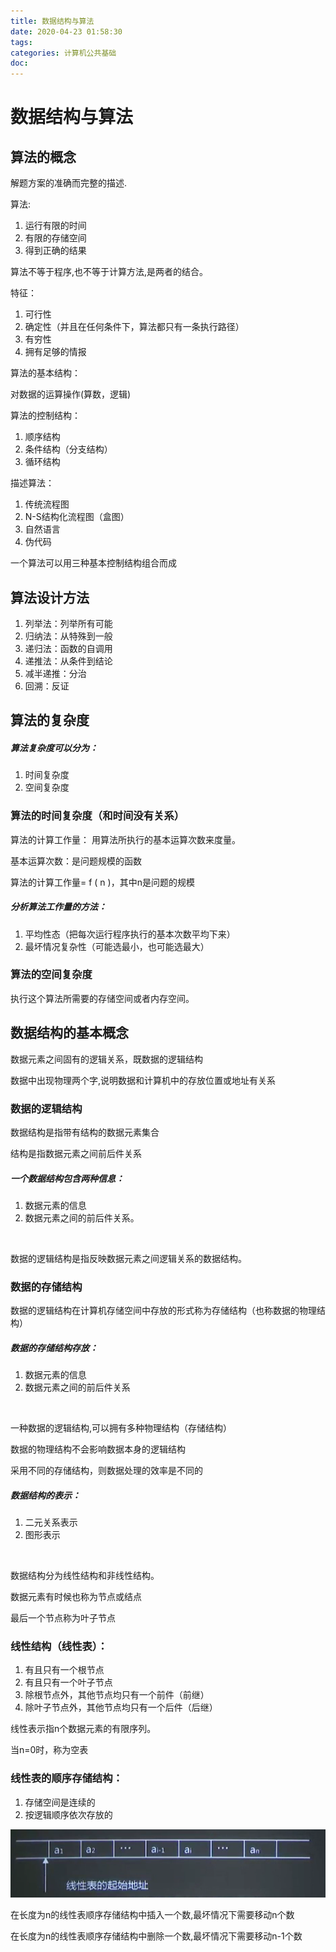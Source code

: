 ```yaml
---
title: 数据结构与算法
date: 2020-04-23 01:58:30
tags:
categories: 计算机公共基础
doc:
---
```


# 数据结构与算法

## 算法的概念

解题方案的准确而完整的描述.

算法:

1. 运行有限的时间
2. 有限的存储空间
3. 得到正确的结果



算法不等于程序,也不等于计算方法,是两者的结合。

特征：

1. 可行性
2. 确定性（并且在任何条件下，算法都只有一条执行路径）
3. 有穷性
4. 拥有足够的情报

算法的基本结构：

对数据的运算操作(算数，逻辑)

算法的控制结构：

1. 顺序结构
2. 条件结构（分支结构）
3. 循环结构

描述算法：

1. 传统流程图
2. N-S结构化流程图（盒图）
3. 自然语言
4. 伪代码

一个算法可以用三种基本控制结构组合而成



## 算法设计方法

1. 列举法：列举所有可能
2. 归纳法：从特殊到一般
3. 递归法：函数的自调用
4. 递推法：从条件到结论
5. 减半递推：分治
6. 回溯：反证

## 算法的复杂度

##### 算法复杂度可以分为：

1. 时间复杂度
2. 空间复杂度



### 算法的时间复杂度（和时间没有关系）

算法的计算工作量： 用算法所执行的基本运算次数来度量。

基本运算次数：是问题规模的函数

算法的计算工作量= f ( n )，其中n是问题的规模

##### 分析算法工作量的方法：

1. 平均性态（把每次运行程序执行的基本次数平均下来）
2. 最坏情况复杂性（可能选最小，也可能选最大）

### 算法的空间复杂度

执行这个算法所需要的存储空间或者内存空间。



## 数据结构的基本概念

数据元素之间固有的逻辑关系，既数据的逻辑结构

数据中出现物理两个字,说明数据和计算机中的存放位置或地址有关系



### 数据的逻辑结构

数据结构是指带有结构的数据元素集合

结构是指数据元素之间前后件关系



##### 一个数据结构包含两种信息：

1. 数据元素的信息
2. 数据元素之间的前后件关系。

<br />



数据的逻辑结构是指反映数据元素之间逻辑关系的数据结构。 

### 数据的存储结构

数据的逻辑结构在计算机存储空间中存放的形式称为存储结构（也称数据的物理结构）

##### 数据的存储结构存放：

1. 数据元素的信息
2. 数据元素之间的前后件关系

<br />



一种数据的逻辑结构,可以拥有多种物理结构（存储结构）

数据的物理结构不会影响数据本身的逻辑结构

采用不同的存储结构，则数据处理的效率是不同的

##### 数据结构的表示：

1. 二元关系表示
2. 图形表示

<br />



数据结构分为线性结构和非线性结构。

数据元素有时候也称为节点或结点

最后一个节点称为叶子节点





### 线性结构（线性表）：

1. 有且只有一个根节点
2. 有且只有一个叶子节点
3. 除根节点外，其他节点均只有一个前件（前继）
4. 除叶子节点外，其他节点均只有一个后件（后继）



线性表示指n个数据元素的有限序列。

当n=0时，称为空表





### 线性表的顺序存储结构：

1. 存储空间是连续的
2. 按逻辑顺序依次存放的

![1587581664058](/images/javawz/1587581664058.png)

在长度为n的线性表顺序存储结构中插入一个数,最坏情况下需要移动n个数

在长度为n的线性表顺序存储结构中删除一个数,最坏情况下需要移动n-1个数